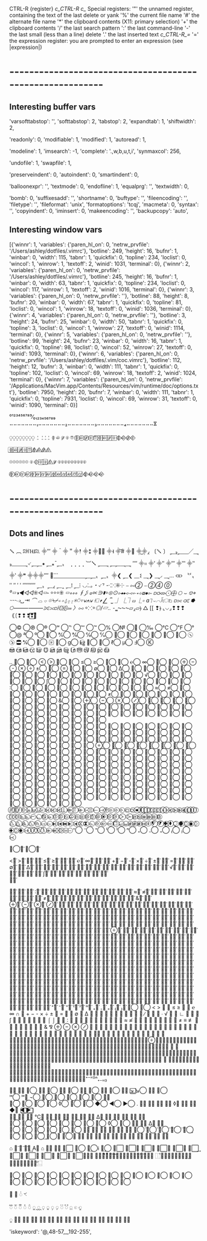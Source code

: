 

CTRL-R {register}					*c_CTRL-R* *c_<C-R>*
		Special registers:
			'"'	the unnamed register, containing the text of
				the last delete or yank
			'%'	the current file name
			'#'	the alternate file name
			'*'	the clipboard contents (X11: primary selection)
			'+'	the clipboard contents
			'/'	the last search pattern
			':'	the last command-line
			'-'	the last small (less than a line) delete
			'.'	the last inserted text
							*c_CTRL-R_=*
			'='	the expression register: you are prompted to
				enter an expression (see |expression|)



# ---------------------------------------------------------
## Interesting buffer vars

'varsofttabstop': '',
'softtabstop': 2,
'tabstop': 2,
'expandtab': 1,
'shiftwidth': 2,

'readonly': 0,
'modifiable': 1,
'modified': 1,
'autoread': 1,


'modeline': 1,
'imsearch': -1,
'complete': '.,w,b,u,t,i',
'synmaxcol': 256,

'undofile': 1,
'swapfile': 1,

'preserveindent': 0,
'autoindent': 0,
'smartindent': 0,

'balloonexpr': '',
'textmode': 0,
'endofline': 1,
'equalprg': '',
'textwidth': 0,

'bomb': 0,
'suffixesadd': '',
'shortname': 0,
'buftype': '',
'fileencoding': '',
'filetype': '',
'fileformat': 'unix',
'formatoptions': 'tcqj',
'macmeta': 0,
'syntax': '',
'copyindent': 0,
'iminsert': 0,
'makeencoding': '',
'backupcopy': 'auto',


## Interesting window vars

[{'winnr': 1,
'variables': {'paren_hl_on': 0,
'netrw_prvfile': '/Users/ashley/dotfiles/.vimrc'},
'botline': 249,
'height': 16,
'bufnr': 1,
'winbar': 0,
'width': 115,
'tabnr': 1,
'quickfix': 0,
'topline': 234,
'loclist': 0,
'wincol': 1,
'winrow': 1,
'textoff': 2,
'winid': 1031,
'terminal': 0}, {'winnr': 2,
'variables': {'paren_hl_on': 0,
'netrw_prvfile': '/Users/ashley/dotfiles/.vimrc'},
'botline': 245,
'height': 16,
'bufnr': 1,
'winbar': 0,
'width': 63,
'tabnr': 1,
'quickfix': 0,
'topline': 234,
'loclist': 0,
'wincol': 117,
'winrow': 1,
'textoff': 2,
'winid': 1016,
'terminal': 0}, {'winnr': 3,
'variables': {'paren_hl_on': 0,
'netrw_prvfile': ''},
'botline': 88,
'height': 8,
'bufnr': 20,
'winbar': 0,
'width': 67,
'tabnr': 1,
'quickfix': 0,
'topline': 81,
'loclist': 0,
'wincol': 1,
'winrow': 18,
'textoff': 0,
'winid': 1036,
'terminal': 0}, {'winnr': 4,
'variables': {'paren_hl_on': 0,
'netrw_prvfile': ''},
'botline': 3,
'height': 24,
'bufnr': 25,
'winbar': 0,
'width': 50,
'tabnr': 1,
'quickfix': 0,
'topline': 3,
'loclist': 0,
'wincol': 1,
'winrow': 27,
'textoff': 0,
'winid': 1114,
'terminal': 0}, {'winnr': 5,
'variables': {'paren_hl_on': 0,
'netrw_prvfile': ''},
'botline': 99,
'height': 24,
'bufnr': 23,
'winbar': 0,
'width': 16,
'tabnr': 1,
'quickfix': 0,
'topline': 98,
'loclist': 0,
'wincol': 52,
'winrow': 27,
'textoff': 0,
'winid': 1093,
'terminal': 0}, {'winnr': 6,
'variables': {'paren_hl_on': 0,
'netrw_prvfile': '/Users/ashley/dotfiles/.vim/coc.vimrc'},
'botline': 112,
'height': 12,
'bufnr': 3,
'winbar': 0,
'width': 111,
'tabnr': 1,
'quickfix': 0,
'topline': 102,
'loclist': 0,
'wincol': 69,
'winrow': 18,
'textoff': 2,
'winid': 1024,
'terminal': 0}, {'winnr': 7,
'variables': {'paren_hl_on': 0,
'netrw_prvfile': '/Applications/MacVim.app/Contents/Resources/vim/runtime/doc/options.txt'},
'botline': 7950,
'height': 20,
'bufnr': 7,
'winbar': 0,
'width': 111,
'tabnr': 1,
'quickfix': 0,
'topline': 7931,
'loclist': 0,
'wincol': 69,
'winrow': 31,
'textoff': 0,
'winid': 1090,
'terminal': 0}]



 ⁰¹²³⁴⁵⁶⁷⁸⁹⁄₀₁₂₃₄₅₆₇₈₉
⠤⠤⠤⠤⠤⠤⠤₁⠤⠤⠤⠤⠤⠤⠤₂⠤⠤⠤⠤⠤⠤⠤₃⠤⠤⠤⠤⠤⠤⠤₄⠤⠤⠤⠤⠤⠤⠤𐅡

⍜⍜⍜⍜⍜⍜⍜⍜ ⍘  ⍘⍘⍘ ⌾⃦ ⌾⃪ ⌾⃫ ⌾⃓ ⌾⃡
⌾⃦⃝ ⌾⃪⃝ ⌾⃫⃝ ⌾⃓⃝ ⌾⃡⃝ ⌾⃦⃞ ⌾⃪⃞ ⌾⃫⃞ ⌾⃓⃞  ⌾⃦⃟ ⌾⃪⃟ ⌾⃫⃟ ⌾⃓⃟  

⌾⃦⃣ ⌾⃪⃣ ⌾⃫⃣ ⌾⃓⃣ ⌾⃡⃣ ⌾⃦⃤  ⌾⃪⃤ ⌾⃫⃤ ⌾⃓⃤ 

⌾⌾⌾⌾⌾⌾ 
 ⌾⃓ ⌾⃓⃟  ⌾⃓⃞ ⌾⃓⃣  ⌾⃓⃤  ⌾⃓⃫ ⌾⃓⌾⃓⌾⃓⌾⃓⌾⃓⌾⃓⌾⃓⌾⃓⌾⃓      

⌭⃦⃝ ⌭⃪⃝ ⌭⃓⃝ ⌭⃪⃝  ⌭⃦⃞ ⌭⃪⃞ ⌭⃓⃞ ⌭⃪⃞ ⌭⃦⃣ ⌭⃪⃣ ⌭⃓⃣ ⌭⃪⃣ ⌭⃛⃣ ⌭⃨⃣  ⌭⃦⃟ ⌭⃪⃟ ⌭⃓⃟ ⌭⃪⃟  

# ---------------------------------------------------------
## Dots and lines

𒑳 ︹   ʭ𐘯˥˧˩ʭ꜑  ⸎‴ ⸎＾⸎＂⸎𒑰 ⸎⁑ ⸎⸗⃦ ⸎˧ ⸎͝# ⸎❢  ⸎͜⸎⁁
〔𒑳 〕 ⸐₂⸐⸏╱⸑₃⸏⸏⸑⸔⸐⸐⁕ ⸐⁎¯⸐〟          ⢀⢀⢀⢀
  ︺𒑳
⸐⸑ ⸐⸐⸑⸑ ⁗            ⸎᱿ ⸎′ ⸎″ ⸎‴ ⸎‷ ⸎‶ ⸎‵ ⸎❞  ⸎⸎⸎⁗ 
        ⸐⃛⸏⸏⸏⸏⸏⸏⸐⸐〟⸐〟⸎❮ ⸐❮ ⸏𒑱  ⸑❯ ⸑⸝ ⸑… ‹᰿› 
〝〞〟ʺ ″ ′  ʹ ″‶‷⁗ ⸐〟⸐⁁ ⸐‸  ⸐⁞  ⸐⁝
_⸜⸝⁚․。・⸔⸇ -⁖⁙⁜⸭ ⎯ ⧟➁ ⎯ ➁➃ ⓪ ⁰▭◑◄◅◅⁜◅▭‑ ⸰⸰⸰⁜ ▭∘∘∘
∮⨔ ≎∝∋∎⸰⊚⊙⊶⊷⊸⋄⋅⋆⊹⧇⦁⟜ ⫐⫏⪦⪧⨀⨁   ⎔ ⌣ ⎊⌖ ⌁⌁⌁⇢␣⇥ ⌒ ⌓ ⌔ ⌾⍀⌿⍅⍆⍙⍚⍛⍟⍥⍪⍱⍲⍱
 ⍿⎕⎖⎳ ⎴⎵ ⏌ ⎿⏋⍵ ⎿⌑ a⏋⌣⌒⟌ো⌂ ⫐⫗ ⫏⪽ ⭓  ⭔⸻⸻⪾⪽⫗⫐⩆⩇⩈⩉⩴ 
〉⧟ ⸰⁙⸰◎/▱‥ ⁃_‗⁓⁓⁓▱⁁▱⦒   △ [[ ❢⦒  ⌞⌵⌟❢❢❢｟〔❢❢❢⃗❢⃞❢ͦ

©⃝  ℗⃝  ®⃝  ℠⃝  ℡⃝  ℻⃝  ™⃝  %⃝  №⃝  ٪⃝  ‰⃝  ℃⃝  ℉⃝  °⃝  @⃝  ª⃝  º⃝
 ℄⃝  ℀⃝  ℁⃝  ℅⃝  ℆⃝  ℺⃝  ⅁⃝  ⅂⃝  ⅃⃝  ⅄⃝  ⅋⃝ ヽ⃝ ゝ⃝ 〓⃝ ⅍⃝  ⅊⃝  〾⃝ ℈⃝ 
g⃝  ㎏⃝ ℔⃝  ℥⃝  ℓ⃝  µ⃝  Ⅎ⃝  K⃝  
 ㎜⃝ ㎝⃝ ㎞⃝ ㏄⃝ ㍴⃝ ℧⃝  ㏂⃝ ㏘⃝ ㏒⃝ ㏑⃝ ㏙⃝ ㍵⃝ ㍳⃝ ㍶⃝ ㍲⃝ 

 .. ⋙⃝ ⋘⃝ <⃝ >⃝ ∧⃝ ∨⃝ ≤⃝ ≥⃝ ≪⃝ ≫⃝ ℮⃝ ∞⃝ ∩⃝ ∪⃝ +⃝ −⃝ -⃝ ×⃝ ÷⃝ ±⃝ ∓⃝ =⃝ ∃⃝ ∄⃝ ∅⃝ ∀⃝ ∆⃝ ∇⃝ ⊂⃝ ⊃⃝ ⊄⃝ ⊅⃝ ∈⃝ ∉⃝ ∊⃝ ∋⃝ ∌⃝ ∍⃝ ∕⃝ ∖⃝ ∗⃝ ∘⃝ ∙⃝ √⃝ ∛⃝ ∜⃝ ∟⃝ ∠⃝ ∡⃝ ∢⃝ ∫⃝ ∬⃝ ⨍⃝ ⨎⃝ ⨏⃝ ⨗⃝ ⨖⃝ ⨕⃝ ⌠⃝ ⌡⃝ ∴⃝ ∵⃝ ∶⃝ ∷⃝ ∸⃝ ∹⃝ 
 ∺⃝ ∻⃝
 ∼⃝ ∽⃝ ∾⃝ ∿⃝ ≀⃝ ≁⃝ ≈⃝ ≉⃝ ≋⃝ ≎⃝ ≍⃝ ≜⃝ ≔⃝ ≕⃝ ≒⃝ ≓⃝ ≑⃝ ≠⃝ ≡⃝ ≢⃝ ≣⃝ ≬⃝ ⊏⃝ ⊐⃝ ⊑⃝ ⊒⃝ ⊓⃝ ⊔⃝ &⃝ ⅋⃝ ⊕⃝ ⊖⃝ ⊗⃝ ⊘⃝ ⊙⃝ ⊚⃝ ⊛⃝ ⊜⃝ ⊝⃝ ⊞⃝ ⊟⃝ ⊠⃝ ⊡⃝ ⊢⃝ ⊣⃝ ⊤⃝ ⊥⃝ ⊦⃝ ⊧⃝ ⊨⃝ ⊩⃝ ⊪⃝ ⊫⃝ ⊬⃝ ⊭⃝ ⊮⃝ ⊯⃝ ⊰⃝ ⊱⃝ ⊲⃝ ⊳⃝ ⊴⃝ ⊵⃝ ⊶⃝ ⊷⃝ ⊸⃝ ⊹⃝ ⊺⃝ ⊻⃝ ⊼⃝ ⊽⃝ ⊾⃝ ⊿⃝ ⋀⃝ ⋁⃝
 ⋍⃝  
 ⋐⃝ ⋑⃝ ⋒⃝ ⋓⃝ ⋔⃝ ⋕⃝ ⋖⃝ ⋗⃝ ⋘⃝ ⋙⃝ ⋲⃝ ⋵⃝ ⋹⃝ ⋺⃝ ⋻⃝ ⋼⃝ ⋽⃝ ⋾⃝ ⨀⃝ ⨁⃝ ⨂⃝ ⨃⃝ ⨄⃝ ⨅⃝ ⨆⃝ ⨇⃝ ⨈⃝ ⨉⃝ ⨠⃝ ⨡⃝ ⨢⃝ ⨣⃝ ⨤⃝ ⨥⃝ ⨦⃝ ⨧⃝ ⨨⃝ ⨩⃝ ⨪⃝ ⨫⃝ ⨬⃝ ⨭⃝ ⨮⃝ ⨯⃝ ⨰⃝ ⨱⃝ ⨲⃝ ⨳⃝ ⨴⃝ ⨵⃝ ⨶⃝ ⨷⃝ ⨸⃝ ⨹⃝ ⨺⃝ ⨻⃝ 
⨼⃝ ⨽⃝ ⨾⃝ ⨿⃝ ⩀⃝ ⩁⃝ ⩂⃝ ⩃⃝ ⩄⃝ ⩇⃝ ⩆⃝ ⩅⃝ ⩈⃝ ⩉⃝ ⩊⃝ ⩋⃝ ⩌⃝ ⩍⃝ ⩎⃝ ⩏⃝ ⩐⃝ ⩑⃝ ⩒⃝ ⩓⃝ ⩔⃝ ⩕⃝ ⩖⃝ ⩗⃝ ⩘⃝ ⩙⃝ ⩚⃝ ⩛⃝ ⩜⃝ ⩝⃝ ⩞⃝ ⩟⃝ ⩠⃝ ⩡⃝ ⩢⃝ ⩣⃝ ⩤⃝ ⩥⃝ ⩦⃝ ⩧⃝ ⩨⃝ ⩩⃝ ⩪⃝ ⩫⃝ ⩭⃝ ⩬⃝ ⩱⃝ ⩲⃝ ⩯⃝ ⩮⃝ ⩴⃝ ⩵⃝ ⩶⃝ ⩷⃝ ⩸⃝ 
  ⩹⃝   ⩺⃝   ⩻⃝   ⩼⃝   ⩽⃝   ⩾⃝   ⩿⃝   ⪀⃝   ⪋⃝   ⪌⃝   ⪓⃝   ⪔⃝   ⪥⃝   ⪡⃝   ⪣⃝   ⪤⃝   ⪧⃝   ⪦⃝   ⪪⃝   ⪫⃝   ⪮⃝   ⪿⃝   ⫀⃝   ⫁⃝   ⫂⃝   ⪽⃝   ⪾⃝   ⪻⃝   ⪼⃝   ⫍⃝   ⫎⃝   ⫏⃝   ⫐⃝   ⫑⃝   ⫒⃝   ⫓⃝   ⫔⃝   ⫕⃝   ⫖⃝   ⫗⃝   ⫘⃝   ⫙⃝   ⫚⃝   ⫛⃝   ⫝⃝   ⫞⃝   ⫟⃝   ⫠⃝   ⫡⃝   ⫢⃝   ⫣⃝   ⫤⃝   ⫥⃝   ⫦⃝   ⫧⃝   ⫨⃝   ⫩⃝   ⫪⃝   ⫫⃝   ⫬⃝   ⫭⃝   ⫯⃝   ⫰⃝   ⫱⃝   ⫲⃝   ⫳⃝   ⫴⃝   ⫵⃝   ⫶⃝   ⫸⃝   ⫷⃝  
 ⫻⃝   ⫼⃝   ⫽⃝   ⟐⃝   ⟑⃝   ⟒⃝   ⟓⃝   ⟔⃝   ⟕⃝   ⟖⃝   ⟗⃝   ⟘⃝   ⟚⃝   ⟙⃝   ⟛⃝   ⟜⃝   ⟟⃝   ⟝⃝   ⟞⃝   ⟠⃝   ⟡⃝   ⟢⃝   ⟣⃝   ⟤⃝   ⟥⃝   ⦁⃝   ⦀⃝   ⦋⃝   ⦌⃝   ⦍⃝   ⦎⃝   ⦏⃝   ⦐⃝   ⦑⃝   ⦒⃝   ⦓⃝   ⦔⃝   ⦕⃝   ⦖⃝   ⦗⃝   ⦘⃝   ⦙⃝   ⦚⃝   ⧘⃝   ⧙⃝   ⧚⃝   ⧛⃝   ⦜⃝   ⦝⃝   ⦧⃝   ⦦⃝   ⦰⃝   ⦵⃝   ⦶⃝   ⦷⃝   ⦸⃝   ⦹⃝   ⦺⃝   ⦻⃝   ⦼⃝   ⦽⃝   ⦾⃝   ⦿⃝   ⧀⃝   ⧁⃝   ⧂⃝   ⧃⃝   ⧄⃝   ⧅⃝   ⧆⃝   ⧇⃝   ⧈⃝   ⧉⃝  
 ⧊⃝   ⧋⃝   ⧌⃝   ⧍⃝   ⧎⃝   ⧏⃝   ⧐⃝   ⧑⃝   ⧒⃝   ⧓⃝   ⧔⃝   ⧕⃝   ⧖⃝   ⧗⃝   ⧜⃝   ⧝⃝   ⧞⃝   ⧟⃝   ⧠⃝   ⧡⃝   ⧢⃝   ⧣⃝   ⧤⃝   ⧥⃝   ⧦⃝   ⧧⃝   ⧨⃝   ⧩⃝   ⧪⃝   ⧫⃝   ⧬⃝   ⧭⃝   ⧮⃝   ⧯⃝   ⧰⃝   ⧱⃝   ⧲⃝   ⧳⃝   ⧴⃝   ⧵⃝   ⧶⃝   ⧷⃝   ⧸⃝   ⧹⃝   ⧺⃝   ⧻⃝   ⧼⃝   ⧽⃝   ⧾⃝   ⧿⃝   ⁺⃝   ⁻⃝   ⁼⃝   ⁽⃝   ⁾⃝   ⁿ⃝   ₊⃝   ₋⃝   ₌⃝   ₍⃝   ₎⃝   
⪥⃝   

⋙⃝⃛⃣  ⋘⃝⃛⃣  

<⃛⃣  >⃛⃣  ∧⃛⃣  ∨⃛⃣  ≤⃛⃣  ≥⃛⃣  ≪⃛⃣  ≫⃛⃣  ℮⃛⃣  ∞⃛⃣  ∩⃛⃣  ∪⃛⃣  +⃛⃣  −⃛⃣  -⃛⃣  ×⃛⃣  ÷⃛⃣  ±⃛⃣  ∓⃛⃣  =⃛⃣  ∃⃛⃣  ∄⃛⃣  ∅⃛⃣  ∀⃛⃣  ∆⃛⃣  ∇⃛⃣  ⊂⃛⃣  ⊃⃛⃣  ⊄⃛⃣  ⊅⃛⃣  ∈⃛⃣  ∉⃛⃣  ∊⃛⃣  ∋⃛⃣  ∌⃛⃣  ∍⃛⃣  ∕⃛⃣  ∖⃛⃣  ∗⃛⃣  ∘⃛⃣  ∙⃛⃣  √⃛⃣  ∛⃛⃣  ∜⃛⃣  ∟⃛⃣  ∠⃛⃣  ∡⃛⃣  ∢⃛⃣  ∫⃛⃣  ∬⃛⃣  ⨍⃛⃣  ⨎⃛⃣  ⨏⃛⃣  ⨗⃛⃣  ⨖⃛⃣  ⨕⃛⃣  
⌠⃛⃣  

⌡⃛⃣  ∴⃛⃣  ∵⃛⃣  ∶⃛⃣  ∷⃛⃣  ∸⃛⃣  ∹⃛⃣  ∺⃛⃣  ∻⃛⃣  ∼⃛⃣ 
∽⃛⃣  ∾⃛⃣  ∿⃛⃣  ≀⃛⃣  ≁⃛⃣  ≈⃛⃣  ≉⃛⃣  ≋⃛⃣  ≎⃛⃣  ≍⃛⃣  ≜⃛⃣  ≔⃛⃣  ≕⃛⃣  ≒⃛⃣  ≓⃛⃣  ≑⃛⃣  ≠⃛⃣  ≡⃛⃣ 
≢⃛⃣  ≣⃛⃣  ≬⃛⃣  ⊏⃛⃣  ⊐⃛⃣  ⊑⃛⃣  ⊒⃛⃣  ⊓⃛⃣  ⊔⃛⃣  &⃛⃣  ⅋⃛⃣  
⊕⃛⃣  ⊖⃛⃣  ⊗⃛⃣  ⊘⃛⃣  ⊙⃛⃣  ⊚⃛⃣  ⊛⃛⃣  ⊜⃛⃣  ⊝⃛⃣  ⊞⃛⃣  ⊟⃛⃣  ⊠⃛⃣  ⊡⃛⃣  ⊢⃛⃣  ⊣⃛⃣  ⊤⃛⃣  ⊥⃛⃣  ⊦⃛⃣  ⊧⃛⃣  ⊨⃛⃣  ⊩⃛⃣  ⊪⃛⃣  ⊫⃛⃣  ⊬⃛⃣  ⊭⃛⃣  ⊮⃛⃣  ⊯⃛⃣  ⊰⃛⃣  ⊱⃛⃣  ⊲⃛⃣  ⊳⃛⃣  ⊴⃛⃣  ⊵⃛⃣  ⊶⃛⃣  ⊷⃛⃣  ⊸⃛⃣  ⊹⃛⃣  ⊺⃛⃣  ⊻⃛⃣  ⊼⃛⃣  ⊽⃛⃣  ⊾⃛⃣   ⊿⃛⃣  ⋀⃛⃣ ⋁⃛⃣  ⋍⃛⃣  ⋐⃛⃣  ⋑⃛⃣  ⋒⃛⃣  ⋓⃛⃣  ⋔⃛⃣  ⋕⃛⃣  ⋖⃛⃣  ⋗⃛⃣  ⋘⃛⃣  ⋙⃛⃣  ⋲⃛⃣  ⋵⃛⃣  ⋹⃛⃣ ⋺⃛⃣ ⋻⃛⃣ ⋼⃛⃣ ⋽⃛⃣ ⋾⃛⃣ ⨀⃛⃣ ⨁⃛⃣ ⨂⃛⃣ ⨃⃛⃣ ⨄⃛⃣ ⨅⃛⃣ ⨆⃛⃣ ⨇⃛⃣ ⨈⃛⃣ ⨉⃛⃣ ⨠⃛⃣ ⨡⃛⃣ 
⨢⃛⃣ ⨣⃛⃣ ⨤⃛⃣ ⨥⃛⃣ ⨦⃛⃣ ⨧⃛⃣ ⨨⃛⃣ ⨩⃛⃣ ⨪⃛⃣ ⨫⃛⃣ ⨬⃛⃣ ⨭⃛⃣ ⨮⃛⃣ ⨯⃛⃣ ⨰⃛⃣ ⨱⃛⃣ ⨲⃛⃣ ⨳⃛⃣ ⨴⃛⃣ ⨵⃛⃣ ⨶⃛⃣ ⨷⃛⃣ ⨸⃛⃣ ⨹⃛⃣ ⨺⃛⃣ ⨻⃛⃣ ⨼⃛⃣ ⨽⃛⃣ ⨾⃛⃣ ⨿⃛⃣ ⩀⃛⃣ ⩁⃛⃣ ⩂⃛⃣ ⩃⃛⃣ ⩄⃛⃣ ⩇⃛⃣ ⩆⃛⃣ ⩅⃛⃣ ⩈⃛⃣ ⩉⃛⃣ ⩊⃛⃣ ⩋⃛⃣ ⩌⃛⃣ ⩍⃛⃣ ⩎⃛⃣ ⩏⃛⃣ ⩐⃛⃣ ⩑⃛⃣ ⩒⃛⃣ ⩓⃛⃣ ⩔⃛⃣ ⩕⃛⃣ ⩖⃛⃣ ⩗⃛⃣ ⩘⃛⃣ ⩙⃛⃣ ⩚⃛⃣ ⩛⃛⃣ ⩜⃛⃣ ⩝⃛⃣ ⩞⃛⃣ ⩟⃛⃣ ⩠⃛⃣ ⩡⃛⃣ ⩢⃛⃣ ⩣⃛⃣ ⩤⃛⃣ ⩥⃛⃣ ⩦⃛⃣ ⩧⃛⃣ ⩨⃛⃣ ⩩⃛⃣ ⩪⃛⃣ ⩫⃛⃣ ⩭⃛⃣ ⩬⃛⃣ ⩱⃛⃣ ⩲⃛⃣ ⩯⃛⃣ ⩮⃛⃣ 
⩴⃛⃣  ⩵⃛⃣  ⩶⃛⃣   ⩷⃛⃣ ⩸⃛⃣ ⩹⃛⃣ ⩺⃛⃣ ⩻⃛⃣ ⩼⃛⃣ ⩽⃛⃣ ⩾⃛⃣ ⩿⃛⃣ ⪀⃛⃣ ⪋⃛⃣ ⪌⃛⃣ ⪓⃛⃣ ⪔⃛⃣ ⪥⃛⃣ ⪡⃛⃣ ⪣⃛⃣ ⪤⃛⃣ ⪧⃛⃣ ⪦⃛⃣ ⪪⃛⃣ ⪫⃛⃣ ⪮⃛⃣ ⪿⃛⃣ ⫀⃛⃣ ⫁⃛⃣ ⫂⃛⃣ ⪽⃛⃣ ⪾⃛⃣ ⪻⃛⃣ ⪼⃛⃣ ⫍⃛⃣ ⫎⃛⃣ ⫏⃛⃣ ⫐⃛⃣ ⫑⃛⃣ ⫒⃛⃣ ⫓⃛⃣ ⫔⃛⃣ ⫕⃛⃣ ⫖⃛⃣ ⫗⃛⃣ ⫘⃛⃣ ⫙⃛⃣ ⫚⃛⃣ ⫛⃛⃣ ⫝⃛⃣ 
⫞⃛⃣ ⫟⃛⃣ ⫠⃛⃣ ⫡⃛⃣ ⫢⃛⃣ ⫣⃛⃣ ⫤⃛⃣ ⫥⃛⃣ ⫦⃛⃣ ⫧⃛⃣ ⫨⃛⃣ ⫩⃛⃣ ⫪⃛⃣ ⫫⃛⃣ ⫬⃛⃣ ⫭⃛⃣ ⫯⃛⃣ ⫰⃛⃣ ⫱⃛⃣ ⫲⃛⃣ ⫳⃛⃣ ⫴⃛⃣ ⫵⃛⃣ ⫶⃛⃣ ⫸⃛⃣ ⫷⃛⃣ ⫻⃛⃣ ⫼⃛⃣ ⫽⃛⃣ ⟐⃛⃣ ⟑⃛⃣ ⟒⃛⃣ ⟓⃛⃣ ⟔⃛⃣ ⟕⃛⃣ ⟖⃛⃣ ⟗⃛⃣ ⟘⃛⃣ ⟚⃛⃣ ⟙⃛⃣ ⟛⃛⃣ ⟜⃛⃣ ⟟⃛⃣ ⟝⃛⃣ ⟞⃛⃣ ⟠⃛⃣ ⟡⃛⃣ ⟢⃛⃣ ⟣⃛⃣ ⟤⃛⃣ ⟥⃛⃣  ⦁⃛⃣ ⦀⃛⃣ 
⦋⃛⃣ ⦌⃛⃣ ⦍⃛⃣ ⦎⃛⃣ ⦏⃛⃣ ⦐⃛⃣ ⦑⃛⃣ ⦒⃛⃣ ⦓⃛⃣ ⦔⃛⃣ ⦕⃛⃣ ⦖⃛⃣ ⦗⃛⃣ ⦘⃛⃣ ⦙⃛⃣ ⦚⃛⃣ ⧘⃛⃣ ⧙⃛⃣ ⧚⃛⃣ ⧛⃛⃣ ⦜⃛⃣ ⦝⃛⃣ ⦧⃛⃣ ⦦⃛⃣ ⦰⃛⃣ ⦵⃛⃣ ⦶⃛⃣ ⦷⃛⃣ ⦸⃛⃣ ⦹⃛⃣ ⦺⃛⃣ ⦻⃛⃣ ⦼⃛⃣ ⦽⃛⃣ ⦾⃛⃣ ⦿⃛⃣ ⧀⃛⃣ ⧁⃛⃣ ⧂⃛⃣ ⧃⃛⃣ ⧄⃛⃣ ⧅⃛⃣ ⧆⃛⃣ ⧇⃛⃣ ⧈⃛⃣ ⧉⃛⃣ ⧊⃛⃣ ⧋⃛⃣ ⧌⃛⃣ ⧍⃛⃣ 
⧎⃛⃣ ⧏⃛⃣ ⧐⃛⃣ ⧑⃛⃣ ⧒⃛⃣ ⧓⃛⃣ ⧔⃛⃣ ⧕⃛⃣ ⧖⃛⃣ ⧗⃛⃣ ⧜⃛⃣ ⧝⃛⃣ ⧞⃛⃣ ⧟⃛⃣ ⧠⃛⃣ ⧡⃛⃣ ⧢⃛⃣ ⧣⃛⃣ ⧤⃛⃣ ⧥⃛⃣ ⧦⃛⃣ ⧧⃛⃣ ⧨⃛⃣ ⧩⃛⃣ ⧪⃛⃣ ⧫⃛⃣ ⧬⃛⃣ ⧭⃛⃣ ⧮⃛⃣ ⧯⃛⃣ ⧰⃛⃣ ⧱⃛⃣ ⧲⃛⃣ ⧳⃛⃣ ⧴⃛⃣ ⧵⃛⃣ ⧶⃛⃣ ⧷⃛⃣ ⧸⃛⃣ ⧹⃛⃣ ⧺⃛⃣ ⧻⃛⃣ ⧼⃛⃣ ⧽⃛⃣ ⧾⃛⃣ ⧿⃛⃣ ⁺⃛⃣ ⁻⃛⃣ ⁼⃛⃣ ⁽⃛⃣ ⁾⃛⃣ ⁿ⃛⃣ ₊⃛⃣ ₋⃛⃣ ₌⃛⃣ ₍⃛⃣ ₎⃛⃣ 
⋙⃝  ⋘⃝  < > ∧ ∨ ≤ ≥ ≪ ≫ ℮ ∞ ∩ ∪ + − - × ÷ ± ∓ = ∃ ∄ ∅ ∀ ∆ ∇ ⊂ ⊃ ⊄ ⊅ ∈ ∉ ∊ ∋ ∌ ∍ ∕ ∖ ∗ ∘ ∙ √ ∛ ∜
 ∟ ∠ ∡ ∢ ∫ ∬ ⨍ ⨎ ⨏ ⨗ ⨖ ⨕ ⌠ ⌡ ∴ ∵ ∶ ∷ ∸ ∹ ∺ ∻ ∼ ∽ ∾ ∿ ≀ ≁ ≈ ≉ ≋ ≎ ≍ ≜ ≔ ≕ ≒ ≓ ≑ ≠ ≡ ≢ ≣ ≬ ⊏ ⊐ ⊑ ⊒ ⊓ ⊔ & ⅋ ⊕ ⊖ ⊗ ⊘ ⊙ ⊚ ⊛ ⊜ ⊝ ⊞ ⊟ ⊠ ⊡ ⊢ ⊣ ⊤ ⊥ ⊦ ⊧ ⊨ ⊩ ⊪ ⊫ ⊬ ⊭ ⊮ ⊯ ⊰ ⊱ ⊲ ⊳ ⊴ ⊵ ⊶ ⊷ ⊸ ⊹ ⊺ ⊻ ⊼ ⊽ ⊾  ⊿ ⋀⋁ ⋍ ⋐ ⋑ ⋒ ⋓ ⋔ ⋕ ⋖ ⋗ ⋘ ⋙ ⋲ ⋵
 ⋹⋺⋻⋼⋽⋾⨀⨁⨂⨃⨄⨅⨆⨇⨈⨉⨠⨡⨢⨣⨤⨥⨦⨧⨨⨩⨪⨫⨬⨭⨮⨯⨰⨱⨲⨳⨴⨵⨶⨷⨸⨹⨺⨻⨼⨽⨾⨿⩀⩁⩂⩃⩄⩇⩆⩅⩈⩉⩊⩋⩌⩍⩎⩏⩐⩑⩒⩓⩔⩕⩖⩗⩘⩙⩚⩛⩜⩝⩞⩟⩠⩡⩢⩣⩤⩥⩦⩧⩨⩩⩪⩫⩭⩬⩱⩲⩯⩮⩴ ⩵ ⩶  ⩷⩸⩹⩺⩻⩼⩽⩾⩿⪀⪋⪌⪓⪔⪥⪡⪣⪤⪧⪦⪪⪫⪮⪿⫀⫁⫂⪽⪾⪻⪼⫍⫎⫏⫐⫑⫒⫓⫔⫕⫖⫗⫘⫙⫚⫛⫝⫞⫟⫠⫡⫢⫣⫤⫥⫦⫧⫨⫩⫪⫫⫬⫭⫯⫰⫱⫲⫳⫴⫵⫶⫸⫷⫻⫼⫽⟐⟑⟒⟓⟔⟕⟖⟗⟘⟚⟙⟛⟜⟟⟝⟞⟠⟡⟢⟣⟤⟥ ⦁
⦀⦋⦌⦍⦎⦏⦐⦑⦒⦓⦔⦕⦖⦗⦘⦙⦚⧘⧙⧚⧛⦜⦝⦧⦦⦰⦵⦶⦷⦸⦹⦺⦻⦼⦽⦾⦿⧀⧁⧂⧃⧄⧅⧆⧇⧈⧉⧊⧋⧌⧍⧎⧏⧐⧑⧒⧓⧔⧕⧖⧗⧜⧝⧞⧟⧠⧡⧢⧣⧤⧥⧦⧧⧨⧩⧪⧫⧬⧭⧮⧯⧰⧱⧲⧳⧴⧵⧶⧷⧸⧹⧺⧻⧼⧽⧾⧿⁺⁻⁼⁽⁾ⁿ₊₋₌₍₎


⋙⃣  ⋘⃣ 
⌖⃝  ⌖⃣  ⌾⃝  ⌾⃣  ⌇⃝  ⌇⃣  ⍀⃝  ⍀⃣  ⌲⃝  ⌲⃣  ↘︎⃣  ↘︎⃝  ⇲⃣  ⇲⃝  
 ℠⃝  ℠⃣  ¬⃝  ⋈⃝  ⋋⃝  ⨗⃝  ┄⃝  ䷊⃝  ䷇⃣  
𝌅⃝  ⎓⃝  ⏛⃝  𝍔⃝  ◊⃝  ⊟⃝  ⊞⃝  ◆⃝  ◀︎⃝  ▶︎⃝      .
 𝌅⃣  ⎓⃣  ⏛⃣  𝍔⃣  ◊⃣  ⊟⃣  ⊞⃣  ◆⃣  ◀︎⃣  ▶︎⃣  
╲⃣  ╳⃣  ╱⃣  ℃⃣  ◓⃣  ◒⃣  ◑⃣  ◐⃣  ◖⃣  ◗⃣  ∆⃣  ∇⃣   ╫⃣  ┼⃣  ╋⃣  ╬⃣  
 ╲⃝  ╳⃝  ╱⃝  ╫⃝  ╬⃝  ◒⃝  ◖⃝  ◗⃝  ◊⃝  ▱⃝   ◖⃣  ◗⃣  ∆⃣  ∇⃣  
▞⃝  ▚⃝  ▙⃝  ▟⃝  ▛⃝  ▜⃝ 
 ▞⃣  ▚⃣  ▙⃣  ▟⃣  ▛⃣  ▜⃣ 
⿰⃝⃛ ⿱⃝⃛ ⿲⃝⃜ ⿳⃝⃜ ⿴⃝͕ ⿵⃝͒ ⿶⃝͟ ⿷⃝͢ ⿸⃝⃒ ⿹⃝⃓ 
 ⿰⃣ ⿱⃣ ⿲⃣ ⿳⃣ ⿴⃣ ⿵⃣ ⿶⃣ ⿷⃣ ⿸⃣ ⿹⃣ ⿺⃣ 

⌂ ⌂⃛ ⌂⃜  ⌂⃣͢ A⃣  ⌂ ⌂⃩ ⌂⃣  ⌂⃞ ⌂⃝   ⌂͢⃝ℹ︎ ⌂͢⃝
⿰⃞ ⿱⃞⃔ ⿲⃞⃕ ⿳⃞⃖ ⿴⃞⃗ ⿵⃞͢ ⿶⃞̽ ⿷⃞̻ ⿸⃞̐ ⿹⃞̚ ⿺⃞̙̘̘
⿰⃔⿱ͫ⿲ͪ⿳͠⿴͡⿵⃤⃠⿶⃠⿷⃛⿸⃜⿹⃩⿺⃪
⿰゚⿱⃦⿲⃦⿳⃧⿴⃨⿵⃪⿶⃟゚⿷⃘⿸⃒⿹͝⿺

╭⃝ ╮⃝ ╰⃝ ╯⃝ ┌⃝ ┬⃝ ┐⃝ ┏⃝ ┳⃝ ┓⃝ ┍⃝ ┯⃝ ┑⃝ ┎⃝ ┰⃝ ┒⃝ ╒⃝ ╤⃝ ╕⃝ ╔⃝ ╦⃝ ╗⃝ ╓⃝ ╥⃝ ╖⃝ 





 ೳ   𑤻    𑠷    ৼ

◌᪰ 	◌᪱ 	◌᪲ 	◌᪳ 	◌᪴ 	◌᪵ 	◌᪶ 	◌᪷ 	◌᪸ 	◌᪹ 	◌᪺ 	◌᪻ 	◌᪼ 	◌᪽ 	◌᪾ 	◌ᪿ

◌ᫀ 	◌᫁ 	◌᫂ 	◌᫃ 	◌᫄ 	◌᫅ 	◌᫆ 	◌᫇ 	◌᫈ 	◌᫉ 	◌᫊ 	◌᫋ 	◌ᫌ 	◌ᫍ 	◌ᫎ 	


'iskeyword': '@,48-57,_,192-255',
